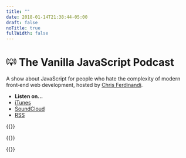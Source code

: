 ```yaml
---
title: ""
date: 2018-01-14T21:38:44-05:00
draft: false
noTitle: true
fullWidth: false
---
```


<h1>
	<svg style="height:.8em; width:1em;" viewBox="0 0 16 13" xmlns="http://www.w3.org/2000/svg"><title></title><g fill="currentColor"><path d="M11.922 5.703a2.5 2.5 0 0 0-1.43-2.256A2.5 2.5 0 0 0 8 1.067a2.5 2.5 0 0 0-2.493 2.38 2.5 2.5 0 0 0-1.43 2.256A2.5 2.5 0 0 0 5.6 8.002l2.08 4.276a.357.357 0 0 0 .64 0l2.08-4.276a2.5 2.5 0 0 0 1.523-2.299h-.001zM9.426 7.486H6.573c-.983 0-1.783-.8-1.783-1.783a1.785 1.785 0 0 1 2.377-1.681.356.356 0 1 0 .238-.673 2.495 2.495 0 0 0-1.157-.12 1.786 1.786 0 0 1 1.75-1.448 1.784 1.784 0 0 1 1.33 2.972.356.356 0 1 0 .53.475c.262-.293.45-.64.55-1.012.49.325.8.88.8 1.487 0 .983-.8 1.783-1.784 1.783h.002z"/><path fill="currentColor" d="M3.783 1.48a5.977 5.977 0 0 0 0 8.453l.686-.685a5.008 5.008 0 0 1 0-7.082l-.686-.686zm8.453 8.453a5.977 5.977 0 0 0 0-8.453l-.685.686a5.008 5.008 0 0 1 0 7.082l.685.685z"/><path fill="currentColor" d="M2.382.08a7.939 7.939 0 0 0 0 11.227l.686-.686a6.97 6.97 0 0 1 0-9.856L2.382.08zM13.61 11.306c3.1-3.1 3.1-8.127 0-11.228l-.686.686a6.97 6.97 0 0 1 0 9.856l.686.686z"/></g></svg> The Vanilla JavaScript Podcast
</h1>

<p class="text-large">A show about JavaScript for people who hate the complexity of modern front&#8209;end web development, hosted by <a href="https://gomakethings.com">Chris&nbsp;Ferdinandi</a>.</p>

<ul class="list-inline">
	<li class="text-large"><strong>Listen on...</strong></li>
	<li class="text-large"><a href="https://itunes.apple.com/us/podcast/the-vanilla-js-podcast/id1364574460">iTunes</a></li>
	<li class="text-large"><a href="https://soundcloud.com/vanillajspodcast">SoundCloud</a></li>
	<li class="text-large"><a href="https://gomakethings.com/podcast/feed.rss">RSS</a></li>
</ul>

{{<mailchimp intro>}}

{{<cta for="podcast">}}

{{<episodes>}}